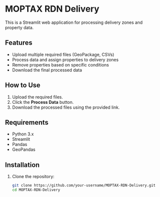 # MOPTAX RDN Delivery

This is a Streamlit web application for processing delivery zones and property data.

## Features
- Upload multiple required files (GeoPackage, CSVs)
- Process data and assign properties to delivery zones
- Remove properties based on specific conditions
- Download the final processed data

## How to Use
1. Upload the required files.
2. Click the **Process Data** button.
3. Download the processed files using the provided link.

## Requirements
- Python 3.x
- Streamlit
- Pandas
- GeoPandas

## Installation
1. Clone the repository:
   ```bash
   git clone https://github.com/your-username/MOPTAX-RDN-Delivery.git
   cd MOPTAX-RDN-Delivery
